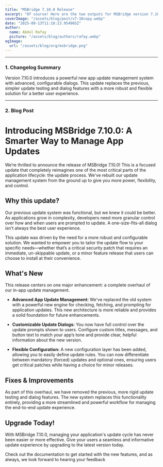 ```yaml
---
title: "MSBridge 7.10.0 Release"
excerpt: "Of course! Here are the two outputs for MSBridge version 7.10.0."
coverImage: "/assets/blog/post/v7-10copy.webp"
date: "2025-09-13T11:18:23.954965Z"
author:
  name: Abdul Rafay
  picture: "/assets/blog/authors/rafay.webp"
ogImage:
  url: "/assets/blog/org/msbridge.png"
---
```


***

### 1. Changelog Summary

Version 7.10.0 introduces a powerful new app update management system with advanced, configurable dialogs. This update replaces the previous, simpler update testing and dialog features with a more robust and flexible solution for a better user experience.

***

### 2. Blog Post

# Introducing MSBridge 7.10.0: A Smarter Way to Manage App Updates

We’re thrilled to announce the release of MSBridge 7.10.0! This is a focused update that completely reimagines one of the most critical parts of the application lifecycle: the update process. We've rebuilt our update management system from the ground up to give you more power, flexibility, and control.

## Why this update?

Our previous update system was functional, but we knew it could be better. As applications grow in complexity, developers need more granular control over how and when users are prompted to update. A one-size-fits-all dialog isn't always the best user experience.

This update was driven by the need for a more robust and configurable solution. We wanted to empower you to tailor the update flow to your specific needs—whether that’s a critical security patch that requires an immediate, un-skippable update, or a minor feature release that users can choose to install at their convenience.

## What's New

This release centers on one major enhancement: a complete overhaul of our in-app update management.

*   **Advanced App Update Management:** We've replaced the old system with a powerful new engine for checking, fetching, and prompting for application updates. This new architecture is more reliable and provides a solid foundation for future enhancements.

*   **Customizable Update Dialogs:** You now have full control over the update prompts shown to users. Configure custom titles, messages, and button text to match your app’s tone and provide clear, helpful information about the new version.

*   **Flexible Configuration:** A new configuration layer has been added, allowing you to easily define update rules. You can now differentiate between mandatory (forced) updates and optional ones, ensuring users get critical patches while having a choice for minor releases.

## Fixes & Improvements

As part of this overhaul, we have removed the previous, more rigid update testing and dialog features. The new system replaces this functionality entirely, providing a more streamlined and powerful workflow for managing the end-to-end update experience.

## Upgrade Today!

With MSBridge 7.10.0, managing your application's update cycle has never been easier or more effective. Give your users a seamless and informative update experience by upgrading to the latest version today.

Check out the documentation to get started with the new features, and as always, we look forward to hearing your feedback